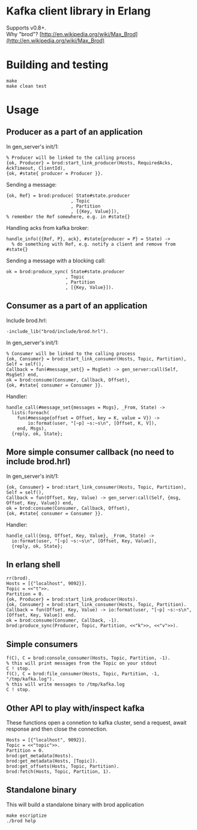 # Kafka client library in Erlang
Supports v0.8+.  
Why "brod"? [http://en.wikipedia.org/wiki/Max_Brod](http://en.wikipedia.org/wiki/Max_Brod)

# Building and testing
    make
    make clean test

# Usage
## Producer as a part of an application

In gen_server's init/1:

    % Producer will be linked to the calling process
    {ok, Producer} = brod:start_link_producer(Hosts, RequiredAcks, AckTimeout, ClientId),
    {ok, #state{ producer = Producer }}.

Sending a message:

    {ok, Ref} = brod:produce( State#state.producer
                            , Topic
                            , Partition
                            , [{Key, Value}]),
    % remember the Ref somewhere, e.g. in #state{}

Handling acks from kafka broker:

    handle_info({{Ref, P}, ack}, #state{producer = P} = State) ->
      % do something with Ref, e.g. notify a client and remove from #state{}

Sending a message with a blocking call:

    ok = brod:produce_sync( State#state.producer
                          , Topic
                          , Partition
                          , [{Key, Value}]).

## Consumer as a part of an application

Include brod.hrl:

    -include_lib("brod/include/brod.hrl").

In gen_server's init/1:

    % Consumer will be linked to the calling process
    {ok, Consumer} = brod:start_link_consumer(Hosts, Topic, Partition),
    Self = self(),
    Callback = fun(#message_set{} = MsgSet) -> gen_server:call(Self, MsgSet) end,
    ok = brod:consume(Consumer, Callback, Offset),
    {ok, #state{ consumer = Consumer }}.

Handler:

    handle_call(#message_set{messages = Msgs}, _From, State) ->
      lists:foreach(
        fun(#message{offset = Offset, key = K, value = V}) ->
            io:format(user, "[~p] ~s:~s\n", [Offset, K, V]),
        end, Msgs),
      {reply, ok, State};

## More simple consumer callback (no need to include brod.hrl)

In gen_server's init/1:

    {ok, Consumer} = brod:start_link_consumer(Hosts, Topic, Partition),
    Self = self(),
    Callback = fun(Offset, Key, Value) -> gen_server:call(Self, {msg, Offset, Key, Value}) end,
    ok = brod:consume(Consumer, Callback, Offset),
    {ok, #state{ consumer = Consumer }}.

Handler:

    handle_call({msg, Offset, Key, Value}, _From, State) ->
      io:format(user, "[~p] ~s:~s\n", [Offset, Key, Value]),
      {reply, ok, State};

## In erlang shell
    rr(brod).
    Hosts = [{"localhost", 9092}].
    Topic = <<"t">>.
    Partition = 0.
    {ok, Producer} = brod:start_link_producer(Hosts).
    {ok, Consumer} = brod:start_link_consumer(Hosts, Topic, Partition).
    Callback = fun(Offset, Key, Value) -> io:format(user, "[~p] ~s:~s\n", [Offset, Key, Value]) end.
    ok = brod:consume(Consumer, Callback, -1).
    brod:produce_sync(Producer, Topic, Partition, <<"k">>, <<"v">>).

## Simple consumers
    f(C), C = brod:console_consumer(Hosts, Topic, Partition, -1).
    % this will print messages from the Topic on your stdout
    C ! stop.
    f(C), C = brod:file_consumer(Hosts, Topic, Partition, -1, "/tmp/kafka.log").
    % this will write messages to /tmp/kafka.log
    C ! stop.

## Other API to play with/inspect kafka
These functions open a connetion to kafka cluster, send a request,
await response and then close the connection.

    Hosts = [{"localhost", 9092}].
    Topic = <<"topic">>.
    Partition = 0.
    brod:get_metadata(Hosts).
    brod:get_metadata(Hosts, [Topic]).
    brod:get_offsets(Hosts, Topic, Partition).
    brod:fetch(Hosts, Topic, Partition, 1).

## Standalone binary
This will build a standalone binary with brod application

    make escriptize
    ./brod help
